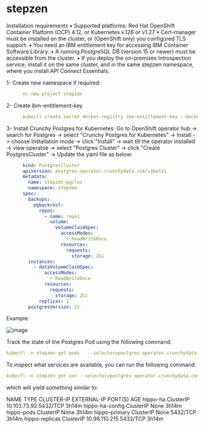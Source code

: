 # stepzen
Installation requirements
•	Supported platforms: Red Hat OpenShift Container Platform (OCP) 4.12, or Kubernetes v.126 or v1.27
•	Cert-manager must be installed on the cluster, or (OpenShift only) you configured TLS support.
•	You need an IBM entitlement key for accessing IBM Container Software Library.
•	A running PostgreSQL DB (version 15 or newer) must be accessible from the cluster.
•	If you deploy the on-premises Introspection service, install it on the same cluster, and in the same stepzen namespace, where you install API Connect Essentials.


1-  Create new namespace if required:
```yaml
      oc new-project stepzen
```     
2-	Create ibm-entitlement-key 
```yaml
      kubectl create secret docker-registry ibm-entitlement-key --docker-server=cp.icr.io --docker-username=cp --docker-password=<IBM entitlement key>
```
3-	Install Crunchy Postgres for Kubernetes:
      Go to OpenShift operator hub -> search for Postgres -> select "Crunchy Postgres for Kubernetes" -> Install -> choose Installation mode -> click "Install" -> wait till the operator installed ->
      view operatoe -> select "Postgres Cluster" -> click "Create PostgresCluster" ->
      Update the yaml file as below:
      
```yaml
      kind: PostgresCluster
      apiVersion: postgres-operator.crunchydata.com/v1beta1
      metadata:
        name: stepzen-pgclus
        namespace: stepzen
      spec:
        backups:
          pgbackrest:
            repos:
              - name: repo1
                volume:
                  volumeClaimSpec:
                    accessModes:
                      - ReadWriteOnce
                    resources:
                      requests:
                        storage: 2Gi
        instances:
          - dataVolumeClaimSpec:
              accessModes:
                - ReadWriteOnce
              resources:
                requests:
                  storage: 2Gi
            replicas: 1
        postgresVersion: 15
```
Example:      

![image](https://github.com/KhuldoonIbm/stepzen/assets/108668456/eef89088-10f1-47e7-b950-fd73bcfd515a)

Track the state of the Postgres Pod using the following command:
```yaml
kubectl -n stepzen get pods   --selector=postgres-operator.crunchydata.com/cluster=stepzen-pgclus,postgres-operator.crunchydata.com/instance
```
To inspect what services are available, you can run the following command:
```yaml
kubectl -n stepzen get svc --selector=postgres-operator.crunchydata.com/cluster=stepzen-pgclus
```
which will yield something similar to:

NAME              TYPE        CLUSTER-IP     EXTERNAL-IP   PORT(S)    AGE
hippo-ha          ClusterIP   10.103.73.92   <none>        5432/TCP   3h14m
hippo-ha-config   ClusterIP   None           <none>        <none>     3h14m
hippo-pods        ClusterIP   None           <none>        <none>     3h14m
hippo-primary     ClusterIP   None           <none>        5432/TCP   3h14m
hippo-replicas    ClusterIP   10.98.110.215  <none>        5432/TCP   3h14m
